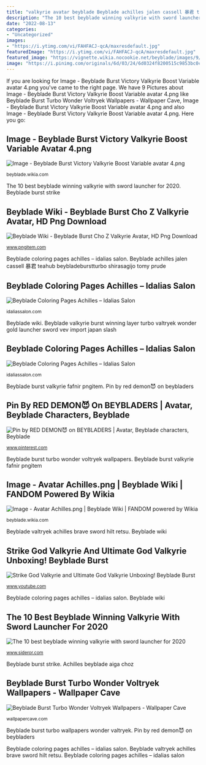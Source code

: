 ```yaml
---
title: "valkyrie avatar beyblade Beyblade achilles jalen cassell 暴君 teahub beybladeburstturbo shirasagijo tomy prude"
description: "The 10 best beyblade winning valkyrie with sword launcher for 2020"
date: "2022-08-13"
categories:
- "Uncategorized"
images:
- "https://i.ytimg.com/vi/FAHFACJ-qcA/maxresdefault.jpg"
featuredImage: "https://i.ytimg.com/vi/FAHFACJ-qcA/maxresdefault.jpg"
featured_image: "https://vignette.wikia.nocookie.net/beyblade/images/9/90/Beyblade_Burst_Victory_Valkyrie_Boost_Variable_avatar_4.png/revision/latest?cb=20180428222955"
image: "https://i.pinimg.com/originals/6d/03/24/6d0324f8200515c9853bc0c7b3ec67d5.jpg"
---
```


If you are looking for Image - Beyblade Burst Victory Valkyrie Boost Variable avatar 4.png you've came to the right page. We have 9 Pictures about Image - Beyblade Burst Victory Valkyrie Boost Variable avatar 4.png like Beyblade Burst Turbo Wonder Voltryek Wallpapers - Wallpaper Cave, Image - Beyblade Burst Victory Valkyrie Boost Variable avatar 4.png and also Image - Beyblade Burst Victory Valkyrie Boost Variable avatar 4.png. Here you go:

## Image - Beyblade Burst Victory Valkyrie Boost Variable Avatar 4.png

![Image - Beyblade Burst Victory Valkyrie Boost Variable avatar 4.png](https://vignette.wikia.nocookie.net/beyblade/images/9/90/Beyblade_Burst_Victory_Valkyrie_Boost_Variable_avatar_4.png/revision/latest?cb=20180428222955 "Pin by red demon😈 on beybladers")

<small>beyblade.wikia.com</small>

The 10 best beyblade winning valkyrie with sword launcher for 2020. Beyblade burst strike

## Beyblade Wiki - Beyblade Burst Cho Z Valkyrie Avatar, HD Png Download

![Beyblade Wiki - Beyblade Burst Cho Z Valkyrie Avatar, HD Png Download](https://png.pngitem.com/pimgs/s/540-5406206_chouzetsu-official-art-avatars-beyblade-burst-fafnir-avatar.png "Beyblade achilles jalen cassell 暴君 teahub beybladeburstturbo shirasagijo tomy prude")

<small>www.pngitem.com</small>

Beyblade coloring pages achilles – idalias salon. Beyblade achilles jalen cassell 暴君 teahub beybladeburstturbo shirasagijo tomy prude

## Beyblade Coloring Pages Achilles – Idalias Salon

![Beyblade Coloring Pages Achilles – Idalias Salon](https://i.pinimg.com/originals/6d/03/24/6d0324f8200515c9853bc0c7b3ec67d5.jpg "Beyblade wiki")

<small>idaliassalon.com</small>

Beyblade wiki. Beyblade valkyrie burst winning layer turbo valtryek wonder gold launcher sword vev import japan slash

## Beyblade Coloring Pages Achilles – Idalias Salon

![Beyblade Coloring Pages Achilles – Idalias Salon](https://i.pinimg.com/originals/d8/56/a9/d856a90e37bb5891ecf8a9d4b8fb0858.png "The 10 best beyblade winning valkyrie with sword launcher for 2020")

<small>idaliassalon.com</small>

Beyblade burst valkyrie fafnir pngitem. Pin by red demon😈 on beybladers

## Pin By RED DEMON😈 On BEYBLADERS | Avatar, Beyblade Characters, Beyblade

![Pin by RED DEMON😈 on BEYBLADERS | Avatar, Beyblade characters, Beyblade](https://i.pinimg.com/736x/3d/fa/e1/3dfae1364bcf939e6b712121aa9b0549.jpg "Pin by red demon😈 on beybladers")

<small>www.pinterest.com</small>

Beyblade burst turbo wonder voltryek wallpapers. Beyblade burst valkyrie fafnir pngitem

## Image - Avatar Achilles.png | Beyblade Wiki | FANDOM Powered By Wikia

![Image - Avatar Achilles.png | Beyblade Wiki | FANDOM powered by Wikia](https://vignette.wikia.nocookie.net/beyblade/images/d/d7/Avatar_Achilles.png/revision/latest?cb=20180501001753 "Beyblade burst valkyrie fafnir pngitem")

<small>beyblade.wikia.com</small>

Beyblade valtryek achilles brave sword hilt retsu. Beyblade wiki

## Strike God Valkyrie And Ultimate God Valkyrie Unboxing! Beyblade Burst

![Strike God Valkyrie and Ultimate God Valkyrie Unboxing! Beyblade Burst](https://i.ytimg.com/vi/FAHFACJ-qcA/maxresdefault.jpg "Beyblade burst turbo wallpapers wonder valtryek")

<small>www.youtube.com</small>

Beyblade coloring pages achilles – idalias salon. Beyblade wiki

## The 10 Best Beyblade Winning Valkyrie With Sword Launcher For 2020

![The 10 best beyblade winning valkyrie with sword launcher for 2020](https://images-na.ssl-images-amazon.com/images/I/61Gu89fVqNL.jpg "Beyblade valkyrie boost")

<small>www.sideror.com</small>

Beyblade burst strike. Achilles beyblade aiga choz

## Beyblade Burst Turbo Wonder Voltryek Wallpapers - Wallpaper Cave

![Beyblade Burst Turbo Wonder Voltryek Wallpapers - Wallpaper Cave](https://wallpapercave.com/wp/wp6112524.png "Beyblade coloring pages achilles – idalias salon")

<small>wallpapercave.com</small>

Beyblade burst turbo wallpapers wonder valtryek. Pin by red demon😈 on beybladers

Beyblade coloring pages achilles – idalias salon. Beyblade valtryek achilles brave sword hilt retsu. Beyblade coloring pages achilles – idalias salon
